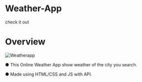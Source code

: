# Weather-App

check it out 

# Overview
![Weatherapp](https://user-images.githubusercontent.com/76737199/177379040-43a3cbc0-1a22-4d43-b902-7b8d170c2a56.jpg)

● This Online Weather App show weather of the city you search.

● Made using HTML/CSS and JS with API.
